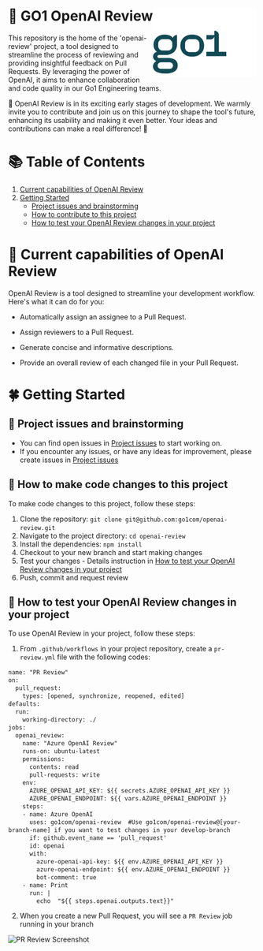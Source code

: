 <h1>
  🌟 GO1 OpenAI Review 
  <img src="./media/go1logo.png" alt="GO1Logo" align="right">
</h1>
This repository is the home of the 'openai-review' project, a tool designed to streamline the process of reviewing and providing insightful feedback on Pull Requests. By leveraging the power of OpenAI, it aims to enhance collaboration and code quality in our Go1 Engineering teams.

🙏 OpenAI Review is in its exciting early stages of development. We warmly invite you to contribute and join us on this journey to shape the tool's future, enhancing its usability and making it even better. Your ideas and contributions can make a real difference! 🙏



# 📚 Table of Contents
1. [Current capabilities of OpenAI Review](#🎉-current-capabilities-of-openai-review)
2. [Getting Started](#🍀-getting-started)
   - [Project issues and brainstorming](#🧐-project-issues-and-brainstorming)
   - [How to contribute to this project](#🤝-how-to-contribute-to-this-project)
   - [How to test your OpenAI Review changes in your project](#🧪-how-to-test-your-openai-review-changes-in-your-project)



# 🎉 Current capabilities of OpenAI Review
OpenAI Review is a tool designed to streamline your development workflow. Here's what it can do for you:
- Automatically assign an assignee to a Pull Request.

- Assign reviewers to a Pull Request.

- Generate concise and informative descriptions.

- Provide an overall review of each changed file in your Pull Request.



# 🍀 Getting Started

## 🧐 Project issues and brainstorming
- You can find open issues in [Project issues](https://github.com/go1com/openai-review/issues) to start working on.
- If you encounter any issues, or have any ideas for improvement, please create issues in [Project issues](https://github.com/go1com/openai-review/issues)


## 🤝 How to make code changes to this project
To make code changes to this project, follow these steps:

1. Clone the repository: `git clone git@github.com:go1com/openai-review.git`
2. Navigate to the project directory: `cd openai-review`
3. Install the dependencies: `npm install`
4. Checkout to your new branch and start making changes
5. Test your changes - Details instruction in [How to test your OpenAI Review changes in your project](#how-to-test-your-openai-review-changes-in-your-project)
6. Push, commit and request review


## 🧪 How to test your OpenAI Review changes in your project
To use OpenAI Review in your project, follow these steps:

1. From `.github/workflows` in your project repository, create a `pr-review.yml` file with the following codes:

```
name: "PR Review"
on:
  pull_request:
    types: [opened, synchronize, reopened, edited]
defaults:
  run:
    working-directory: ./
jobs:
  openai_review:
    name: "Azure OpenAI Review"
    runs-on: ubuntu-latest
    permissions:
      contents: read
      pull-requests: write
    env:
      AZURE_OPENAI_API_KEY: ${{ secrets.AZURE_OPENAI_API_KEY }}
      AZURE_OPENAI_ENDPOINT: ${{ vars.AZURE_OPENAI_ENDPOINT }}
    steps:
    - name: Azure OpenAI
      uses: go1com/openai-review  #Use go1com/openai-review@[your-branch-name] if you want to test changes in your develop-branch
      if: github.event_name == 'pull_request'
      id: openai
      with:
        azure-openai-api-key: ${{ env.AZURE_OPENAI_API_KEY }}
        azure-openai-endpoint: ${{ env.AZURE_OPENAI_ENDPOINT }}
        bot-comment: true
    - name: Print
      run: |
        echo  "${{ steps.openai.outputs.text}}"
```
2. When you create a new Pull Request, you will see a `PR Review` job running in your branch

![PR Review Screenshot](<./media/Screenshot 2024-05-07 at 8.52.09 AM.png>)

